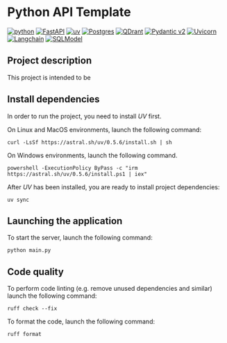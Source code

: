 
# Python API Template

[![python](https://img.shields.io/badge/Python-3.12-3776AB.svg?style=flat&logo=python&logoColor=white)](https://www.python.org)
[![FastAPI](https://img.shields.io/badge/FastAPI-0.115.4-009688.svg?style=flat&logo=FastAPI&logoColor=white)](https://fastapi.tiangolo.com)
[![uv](https://img.shields.io/endpoint?url=https://raw.githubusercontent.com/astral-sh/uv/main/assets/badge/v0.json&style=flat&logoColor=white&label=uv&color=yellow)](https://github.com/astral-sh/uv)
[![Postgres](https://img.shields.io/badge/Postgres-17-%23316192.svg?style=flat&logo=postgresql&logoColor=white)](https://www.postgresql.org/)
[![QDrant](https://img.shields.io/badge/Qdrant-1.12.5-red.svg?style=flat&logoColor=white)](https://www.postgresql.org/)
[![Pydantic v2](https://img.shields.io/endpoint?url=https://raw.githubusercontent.com/pydantic/pydantic/main/docs/badge/v2.json&logoColor=white&labelColor=grey)](https://pydantic.dev)
[![Uvicorn](https://img.shields.io/badge/Uvicorn-0.32.0-green?style=flat&logo=uvicorn&logoColor=white)](https://www.uvicorn.org/)
[![Langchain](https://img.shields.io/badge/Langchain-0.3.4-red?style=flat&logoColor=white)](https://www.langchain.com/)
[![SQLModel](https://img.shields.io/badge/SQLModel-0.0.22-violet?style=flat&logoColor=white)](https://sqlmodel.tiangolo.com/)


## Project description
This project is intended to be


## Install dependencies 

In order to run the project, you need to install _UV_ first.

On Linux and MacOS environments, launch the following command:

```shell
curl -LsSf https://astral.sh/uv/0.5.6/install.sh | sh
```

On Windows environments, launch the following command.

```shell
powershell -ExecutionPolicy ByPass -c "irm https://astral.sh/uv/0.5.6/install.ps1 | iex"
```

After _UV_ has been installed, you are ready to install project dependencies:

```shell
uv sync 
```

## Launching the application

To start the server, launch the following command:

```shell
python main.py
```

## Code quality

To perform code linting (e.g. remove unused dependencies and similar) launch the following command:
```shell
ruff check --fix
```

To format the code, launch the following command:

```shell
ruff format 
```

